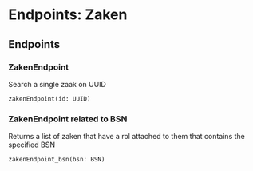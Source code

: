 # Endpoints: Zaken 

## Endpoints

### ZakenEndpoint

Search a single zaak on UUID

```
zakenEndpoint(id: UUID)
```

### ZakenEndpoint related to BSN

Returns a list of zaken that have a rol attached to them that contains the specified BSN

```
zakenEndpoint_bsn(bsn: BSN)
```

